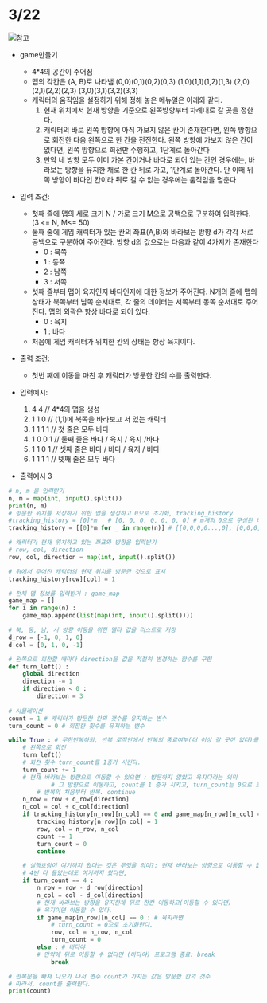 # 3/22
![참고](https://seungseop.tistory.com/19)
* game만들기
  - 4*4의 공간이 주어짐
  - 맵의 각칸은 (A, B)로 나타냄
    (0,0)(0,1)(0,2)(0,3)
    (1,0)(1,1)(1,2)(1,3)
    (2,0)(2,1)(2,2)(2,3)
    (3,0)(3,1)(3,2)(3,3)
  - 캐릭터의 움직임을 설정하기 위해 정해 놓은 메뉴얼은 아래와 같다.
    1. 현재 위치에서 현재 방향을 기준으로 왼쪽방향부터 차례대로 갈 곳을 정한다.
    2. 캐릭터의 바로 왼쪽 방향에 아직 가보지 않은 칸이 존재한다면, 왼쪽 방향으로 회전한 다음 왼쪽으로 한 칸을 전진한다.
       왼쪽 방향에 가보지 않은 칸이 없다면, 왼쪽 방향으로 회전만 수행하고, 1단계로 돌아간다
    3. 만약 네 방향 모두 이미 가본 칸이거나 바다로 되어 있는 칸인 경우에는, 바라보는 방향을 유지한 채로 한 칸 뒤로 가고, 1단계로 돌아간다. 
       단 이때 뒤쪽 방향이 바다인 칸이라 뒤로 갈 수 없는 경우에는 움직임을 멈춘다
* 입력 조건:
  - 첫째 줄에 맵의 세로 크기 N / 가로 크기 M으로 공백으로 구분하여 입력한다. (3 <= N, M<= 50)
  - 둘째 줄에 게임 캐릭터가 있는 칸의 좌표(A,B)와 바라보는 방향 d가 각각 서로 공백으로 구분하여 주어진다.
    방향 d의 값으로는 다음과 같이 4가지가 존재한다
    - 0 : 북쪽
    - 1 : 동쪽
    - 2 : 남쪽
    - 3 : 서쪽
  - 섯째 줄부터 맵이 육지인지 바다인지에 대한 정보가 주어진다.
    N개의 줄에 맵의 상태가 북쪽부터 남쪽 순서대로, 각 줄의 데이터는 서쪽부터 동쪽 순서대로 주어진다.
    맵의 외곽은 항상 바다로 되어 있다.
    - 0 : 육지
    - 1 : 바다
  - 처음에 게임 캐릭터가 위치한 칸의 상태는 항상 육지이다.

* 출력 조건:
  - 첫번 째에 이동을 마친 후 캐릭터가 방문한 칸의 수를 출력한다.

* 입력예시:
  1. 4 4      // 4*4의 맵을 생성
  2. 1 1 0    // (1,1)에 북쪽을 바라보고 서 있는 캐릭터
  3. 1 1 1 1  // 첫 줄은 모두 바다
  4. 1 0 0 1  // 둘째 줄은 바다 / 육지 / 육지 /바다
  5. 1 1 0 1  // 셋째 줄은 바다 / 바다 / 육지 / 바다
  6. 1 1 1 1  // 넷째 줄은 모두 바다

* 출력예시
  3
```Python
# n, m 을 입력받기
n, m = map(int, input().split())
print(n, m)
# 방문한 위치를 저장하기 위한 맵을 생성하고 0으로 초기화, tracking_history
#tracking_history = [0]*m   # [0, 0, 0, 0, 0, 0, 0] # m개의 0으로 구성된 리스트
tracking_history = [[0]*m for _ in range(n)] # [[0,0,0,0...,0], [0,0,0,0,...,0], ...., [0,0,0,0,...,0]]

# 캐릭터가 현재 위치하고 있는 좌표와 방향을 입력받기
# row, col, direction 
row, col, direction = map(int, input().split())

# 위에서 주어진 캐릭터의 현재 위치를 방문한 것으로 표시
tracking_history[row][col] = 1

# 전체 맵 정보를 입력받기 : game_map
game_map = []
for i in range(n) :
    game_map.append(list(map(int, input().split())))

# 북, 동, 남, 서 방향 이동을 위한 델타 값을 리스트로 저장
d_row = [-1, 0, 1, 0]
d_col = [0, 1, 0, -1]

# 왼쪽으로 회전할 때마다 direction을 값을 적절히 변경하는 함수를 구현
def turn_left() :
    global direction
    direction -= 1
    if direction < 0 :
        direction = 3
        
# 시뮬레이션 
count = 1 # 캐릭터가 방문한 칸의 갯수를 유지하는 변수
turn_count = 0 # 회전한 횟수를 유지하는 변수

while True : # 무한반복하되, 반복 로직안에서 반복의 종료여부(더 이상 갈 곳이 없다)를 결정.
    # 왼쪽으로 회전
    turn_left()
    # 회전 횟수 turn_count를 1증가 시킨다. 
    turn_count += 1
    # 현재 바라보는 방향으로 이동할 수 있으면 : 방문하지 않았고 육지다라는 의미
            # 그 방향으로 이동하고, count를 1 증가 시키고, turn_count는 0으로 초기화 하고
        # 반복의 처음부터 반복. continue 
    n_row = row + d_row[direction]
    n_col = col + d_col[direction]
    if tracking_history[n_row][n_col] == 0 and game_map[n_row][n_col] == 0 :
        tracking_history[n_row][n_col] = 1
        row, col = n_row, n_col
        count += 1
        turn_count = 0
        continue

    # 실행흐림이 여기까지 왔다는 것은 무엇을 의미?: 현재 바라보는 방향으로 이동할 수 없음.
    # 4번 다 돌았는데도 여기까지 왔다면, 
    if turn_count == 4 :
        n_row = row - d_row[direction] 
        n_col = col - d_col[direction]
        # 현재 바라보는 방향을 유지한체 뒤로 한칸 이동하고(이동할 수 있다면) 
        # 육지이면 이동할 수 있다. 
        if game_map[n_row][n_col] == 0 : # 육지라면
            # turn_count = 0으로 초기화한다. 
            row, col = n_row, n_col
            turn_count = 0
        else : # 바다야 
        # 만약에 뒤로 이동할 수 없다면 (바다야) 프로그램 종료: break
            break

# 반복문을 빠져 나오가 나서 변수 count가 가지는 값은 방문한 칸의 갯수
# 따라서, count를 출력한다. 
print(count)
```
